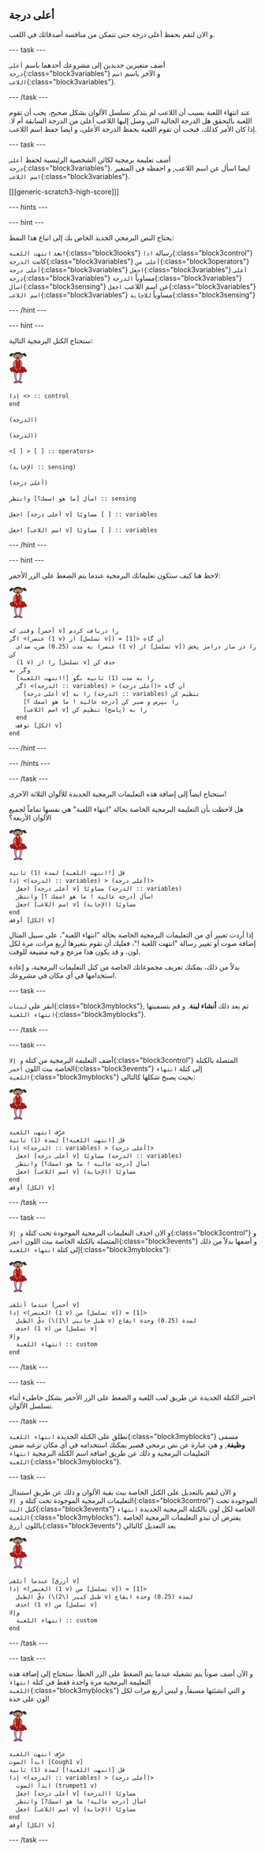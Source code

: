 ## أعلى درجة

و الان لنقم بحفظ أعلى درجة حتى تتمكن من منافسة أصدقائك في اللعب.

--- task ---

أضف متغيرين جديدين إلى مشروعك أحدهما باسم `أعلى درجة`{:class="block3variables"} و الآخر باسم `اسم اللاعب`{:class="block3variables"}.

--- /task ---

عند انتهاء اللعبة بسبب أن اللاعب لم يتذكر تسلسل الألوان بشكل صحيح، يجب أن تقوم اللعبة بالتحقق هل الدرجة الحالية التي وصل إليها اللاعب أعلى من الدرجة السابقة أم لا. إذا كان الأمر كذلك، فيجب أن تقوم اللعبة بحفظ الدرجة الأعلى، و ايضا حفظ اسم اللاعب.

--- task ---

أضف تعليمة برمجية لكائن الشخصية الرئيسية لحفظ `أعلى درجة`{:class="block3variables"}. ايضا اسأل عن اسم اللاعب, و احفظه في المتغير `اسم اللاعب`{:class="block3variables"}.

[[[generic-scratch3-high-score]]]

--- hints ---


--- hint ---

يحتاج النص البرمجي الجديد الخاص بك إلى اتباع هذا النمط:

بعد `انتهت اللعبة!`{:class="block3looks"} رسالة `اذا`{:class="block3control"} كانت `الدرجة`{:class="block3variables"} `أعلى من`{:class="block3operators"} `أعلى درجة`{:class="block3variables"} `اجعل`{:class="block3variables"} `أعلى درجة`{:class="block3variables"} مساوياً `الدرجة`{:class="block3variables"} `اسأل`{:class="block3sensing"} عن اسم اللاعب `اجعل`{:class="block3variables"} `اسم اللاعب`{:class="block3variables"} مساوياً `للاجابة`{:class="block3sensing"}

--- /hint ---

--- hint ---

ستحتاج الكتل البرمجية التالية:

![راقصة البالية](images/ballerina.png)

```blocks3
إذا <> :: control
end

(الدرجة)

(الدرجة)

<[ ] > [ ] :: operators>

(الإجابة :: sensing)

(أعلى درجة)

اسأل [ما هو اسمك؟] وانتظر :: sensing

اجعل [أعلى درجة v] مساويًا [ ] :: variables

اجعل [اسم اللاعب v] مساويًا [ ] :: variables 
```

--- /hint ---

--- hint ---

لاحظ هنا كيف ستكون تعليماتك البرمجية عندما يتم الضغط على الزر الأحمر:

![راقصة البالية](images/ballerina.png)

```blocks3
وقتی که [أحمر v] را دریافت کردم
اگر <(عنصر (1 v) از [تسلسل v]) = [1]> آن گاه 
  به مدت (0.25) ضرب صدای (عنصر (1 v) از [تسلسل v]) را در ساز درامز پخش کن
  (1 v) را از [تسلسل v] حذف کن
وگر نه 
  [انتهت اللعبة!] را به مدت (1) ثانیه بگو
  اگر <(الدرجة :: variables) > (أعلى درجة)> آن گاه 
    [أعلى درجة v] را به (الدرجة :: variables) تنظیم کن
    [درجة عالية ! ما هو اسمك ؟] را بپرس و صبر کن
    [اسم اللاعب v] را به (پاسخ) تنظیم کن
  end
  توقف [الكل v]
end
```

--- /hint ---

--- /hints ---

--- /task ---

ستحتاج ايضاً إلى إضافة هذه التعليمات البرمجية الجديدة للألوان الثلاثة الآخرى!

هل لاحظت بأن التعليمة البرمجية الخاصة بحالة "انتهاء اللعبة" هي نفسها تماماً لجميع الألوان الأربعة؟

![راقصة البالية](images/ballerina.png)

```blocks3
قل [!انتهت اللعبة] لمدة (1) ثانية
إذا <(الدرجة :: variables) > (أعلى درجة)> 
  اجعل [أعلى درجة v] مساويًا (الدرجة :: variables)
  اسأل [درجة عالية ! ما هو اسمك ؟] وانتظر
  اجعل [اسم اللاعب v] مساويًا (الإجابة)
end
أوقف [الكل v]
```

إذا أردت تغيير أي من التعليمات البرمجية الخاصة بحالة "انتهاء اللعبة"، على سبيل المثال إضافة صوت أو تغيير رسالة "انتهت اللعبة !"، فعليك أن تقوم بتغيرها أربع مرات، مرة لكل لون. و قد يكون هذا مزعج و فيه مضيعة للوقت.

بدلاً من ذلك، يمكنك تعريف مجموعاتك الخاصة من كتل التعليمات البرمجية، و إعادة استخدامها في أي مكان في مشروعك.

--- task ---

انقر على `لبنات`{:class="block3myblocks"}, ثم بعد ذلك **أنشاء لبنة**. و قم بتسميتها `انتهاء اللعبة`{:class="block3myblocks"}.

--- /task ---

--- task ---

أضف التعليمة البرمجية من كتلة `و إلا`{:class="block3control"} المتصلة بالكتلة الخاصة ببث اللون `أحمر`{:class="block3events"} إلى كتلة `انتهاء اللعبة`{:class="block3myblocks"} بحيث يصبح شكلها كالتالي:

![راقصة البالية](images/ballerina.png)

```blocks3
عرِّف انتهت اللعبة
قل [انتهت اللعبة!] لمدة (1) ثانية
إذا <(الدرجة :: variables) > (أعلى درجة)> 
  اجعل [أعلى درجة v] مساويًا (الدرجة :: variables)
  اسأل [درجة عالية ! ما هو اسمك؟] وانتظر
  اجعل [اسم اللاعب v] مساويًا (الإجابة)
end
أوقف [الكل v]
```

--- /task ---

--- task ---

و الان احذف التعليمات البرمجية الموجودة تحت كتلة `و إلا`{:class="block3control"} و المتصلة بالكتلة الخاصة ببث اللون `أحمر`{:class="block3events"} و أضفها بدلاً من ذلك إلى كتلة `انتهاء اللعبة`{:class="block3myblocks"}:

![راقصة البالية](images/ballerina.png)

```blocks3
عندما أتلقى [أحمر v]
إذا <(العنصر (1 v) من [تسلسل v]) = [1]> 
  دقّ الطبل (\(1\) طبل جانبي v) لمدة (0.25) وحدة ايقاع
  احذف (1 v) من [تسلسل v]
وإلا 
  انتهاء اللعبة :: custom
end
```

--- /task ---

--- task ---

اختبر الكتلة الجديدة عن طريق لعب اللعبة و الضغط على الزر الأحمر بشكل خاطىء أثناء تسلسل الألوان.

--- /task ---

نطلق على الكتلة الجديدة `انتهاء اللعبة`{:class="block3myblocks"} مسمى **وظيفة**, و هي عبارة عن نص برمجي قصير يمكنك استخدامه في أي مكان ترغبه ضمن التعليمات البرمجية و ذلك عن طريق اضافة اسم الكتلة البرمجية `انتهاء اللعبة`{:class="block3myblocks"}.

--- task ---

و الآن لنقم بالتعديل على الكتل الخاصة ببث بقية الألوان و ذلك عن طريق استبدال التعليمات البرمجية الموجودة تحت كتلة `و إلا`{:class="block3control"} الموجودة تحت كتل `البث`{:class="block3events"} الخاصة لكل لون بالكتلة البرمجية الجديدة `انتهاء اللعبة`{:class="block3myblocks"}. يفترض أن تبدو التعليمات البرمجية الخاصة باللون `أزرق`{:class="block3events"} بعد التعديل كالتالي

![راقصة البالية](images/ballerina.png)

```blocks3
عندما أتلقى [أزرق v]
إذا <(العنصر (1 v) من [تسلسل v]) = [1]> 
  دقّ الطبل (\(2\) طبل كبیر v) لمدة (0.25) وحدة ايقاع
  احذف (1 v) من [تسلسل v]
وإلا 
  انتهاء اللعبة :: custom
end
```

--- /task ---

--- task ---

و الآن أضف صوتاً يتم تشغيله عندما يتم الضغط على الزر الخطأ. ستحتاج إلى إضافة هذه التعليمة البرمجية مرة واحدة فقط في كتلة `انتهاء اللعبة`{:class="block3myblocks"} و التي انشئتها مسبقاً, و ليس أربع مرات لكل لون على حدة!

![راقصة البالية](images/ballerina.png)

```blocks3
عرِّف انتهت اللعبة
ابدأ الصوت [Cough1 v]
قل [انتهت اللعبة!] لمدة (1) ثانية
إذا <(الدرجة :: variables) > (أعلى درجة)> 
  ابدأ الصوت (trumpet1 v)
  اجعل [أعلى درجة v] مساويًا (الدرجة)
  اسأل [درجة عالية! ما هو اسمك?] وانتظر
  اجعل [اسم اللاعب v] مساويًا (الإجابة)
end
أوقف [الكل v]
```

--- /task ---
